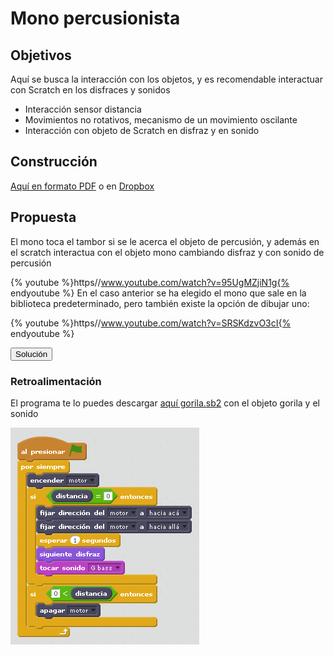 
# Mono percusionista

## Objetivos

Aquí se busca la interacción con los objetos, y es recomendable interactuar con Scratch en los disfraces y sonidos

- Interacción sensor distancia
- Movimientos no rotativos, mecanismo de un movimiento oscilante
- Interacción con objeto de Scratch en disfraz y en sonido

## Construcción

[Aquí en formato PDF](http://ro-botica.com/pdf/WeDo/Drumming%20Monkey.pdf) o en [Dropbox](https://www.dropbox.com/s/hinqcxb4m0hvdyc/GORILA.pdf?dl=0)

## Propuesta

El mono toca el tambor si se le acerca el objeto de percusión, y además en el scratch interactua con el objeto mono cambiando disfraz y con sonido de percusión

{% youtube %}https//www.youtube.com/watch?v=95UgMZjiN1g{% endyoutube %}
En el caso anterior se ha elegido el mono que sale en la biblioteca predeterminado, pero también existe la opción de dibujar uno:

{% youtube %}https//www.youtube.com/watch?v=SRSKdzvO3cI{% endyoutube %}
<script type="text/javascript">var feedback9_93text = "Solución";</script><input type="button" name="toggle-feedback-9_93" value="Solución" class="feedbackbutton" onclick="$exe.toggleFeedback(this,false);return false" />

### Retroalimentación

El programa te lo puedes descargar [aquí gorila.sb2](gorila.sb2) con el objeto gorila y el sonido

![](img/gorila.png)


